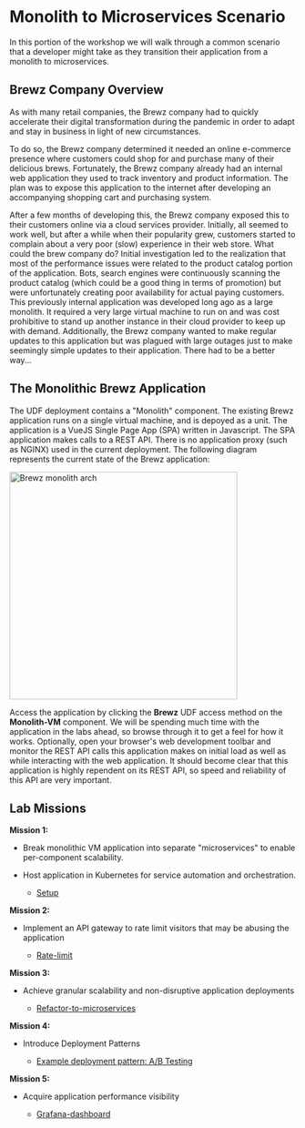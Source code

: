 # Monolith to Microservices Scenario

In this portion of the workshop we will walk through a common scenario that a developer might take as they transition their application from a monolith to microservices.

## Brewz Company Overview

As with many retail companies, the Brewz company had to quickly accelerate their digital transformation during the pandemic in order to adapt and stay in business in light of new circumstances.

To do so, the Brewz company determined it needed an online e-commerce presence where customers could shop for and purchase many of their delicious brews. Fortunately, the Brewz company already had an internal web application they used to track inventory and product information. The plan was to expose this application to the internet after developing an accompanying shopping cart and purchasing system.  

After a few months of developing this, the Brewz company exposed this to their customers online via a cloud services provider. Initially, all seemed to work well, but after a while when their popularity grew, customers started to complain about a very poor (slow) experience in their web store. What could the brew company do? Initial investigation led to the realization that most of the performance issues were related to the product catalog portion of the application. Bots, search engines were continuously scanning the product catalog (which could be a good thing in terms of promotion) but were unfortunately creating poor availability for actual paying customers. This previously internal application was developed long ago as a large monolith. It required a very large virtual machine to run on and was cost prohibitive to stand up another instance in their cloud provider to keep up with demand. Additionally, the Brewz company wanted to make regular updates to this application but was plagued with large outages just to make seemingly simple updates to their application. There had to be a better way...

## The Monolithic Brewz Application

The UDF deployment contains a "Monolith" component. The existing Brewz application runs on a single virtual machine, and is depoyed as a unit. The application is a VueJS Single Page App (SPA) written in Javascript. The SPA application makes calls to a REST API. There is no application proxy (such as NGINX) used in the current deployment. The following diagram represents the current state of the Brewz application:

<img src="../assets/brews-k8s-monolith.svg" alt="Brewz monolith arch" width="400"/>

Access the application by clicking the **Brewz** UDF access method on the **Monolith-VM** component. We will be spending much time with the application in the labs ahead, so browse through it to get a feel for how it works. Optionally, open your browser's web development toolbar and monitor the REST API calls this application makes on initial load as well as while interacting with the web application. It should become clear that this application is highly rependent on its REST API, so speed and reliability of this API are very important.

## Lab Missions

**Mission 1:**

- Break monolithic VM application into separate "microservices" to enable per-component scalability.
- Host application in Kubernetes for service automation and orchestration.

  - [Setup](setup.md)

**Mission 2:**

- Implement an API gateway to rate limit visitors that may be abusing the application

  - [Rate-limit](rate-limit.md)

**Mission 3:**

- Achieve granular scalability and non-disruptive application deployments

  - [Refactor-to-microservices](refactor.md)

**Mission 4:**

- Introduce Deployment Patterns

  - [Example deployment pattern: A/B Testing](ab-testing.md)

**Mission 5:**

- Acquire application performance visibility

  - [Grafana-dashboard](grafana-dashboard.md)
